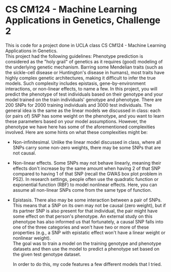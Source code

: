 # CS CM124 - Machine Learning Applications in Genetics, Challenge 2  
This is code for a project done in UCLA class CS CM124 - Machine Learning Applications in Genetics.  
This project had the following guidelines: 
Phenotype prediction is considered as the "holy grail" of genetics as it requires (good) modeling of the underlying genetic mechanism. Barring some Mendelian traits (such as the sickle-cell disease or Huntington's disease in humans), most traits have highly complex genetic architectures, making it difficult to infer the true models. Such complexity includes epistasis, gene-by-environment interactions, or non-linear effects, to name a few. In this project, you will predict the phenotype of test individuals based on their genotype and your model trained on the train individuals' genotype and phenotype. There are 200 SNPs for 2000 training individuals and 3000 test individuals.
The general idea is the same as the linear models we discussed in class: each (or pairs of) SNP has some weight on the phenotype, and you want to learn these parameters based on your model assumptions. However, the phenotype we have here has some of the aforementioned complexities involved. Here are some hints on what these complexities might be:  
- Non-infinitesimal. Unlike the linear model discussed in class, where all SNPs carry some non-zero weights, there may be some SNPs that are not causal.  
- Non-linear effects. Some SNPs may not behave linearly, meaning their effects don't increase by the same amount when having 2 of that SNP compared to having 1 of that SNP (recall the GWAS box plot problem in PS2). In research settings, people often use the quadratic function or exponential function (RBF) to model nonlinear effects. Here, you can assume all non-linear SNPs come from the same type of function.  
- Epistasis. There also may be some interaction between a pair of SNPs. This means that a SNP on its own may not be causal (zero weight), but if its partner SNP is also present for that individual, the pair might have some effect on that person's phenotype.
An external study on this phenotype has also informed us that fortunately, a causal SNP falls into one of the three categories and won't have two or more of these properties (e.g., a SNP with epistatic effect won't have a linear weight or nonlinear weight).  
The goal was to train a model on the training genotype and phenotype datasets and then use the model to predict a phenotype set based on the given test genotype dataset.  
  
  In order to do this, my code features a few different models that I tried. 
